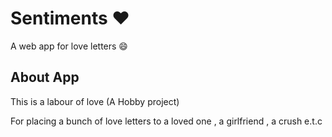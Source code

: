 # Sentiments :heart:
A web app for love letters :smile:

## About App
This is a labour of love  (A Hobby project)

For placing a bunch of love letters to a loved one , a girlfriend , a crush e.t.c 

